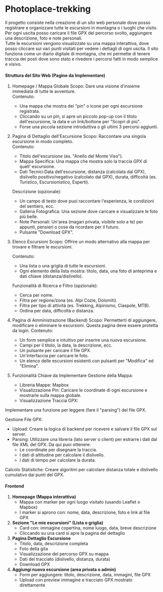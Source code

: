 # Photoplace-trekking
Il progetto consiste nella creazione di un sito web personale dove posso registrare e organizzare tutte le escursioni in montagna o i luoghi che visito. Per ogni uscita posso caricare il file GPX del percorso svolto, aggiungere una descrizione, foto e note personali. <br/>Tutte le escursioni vengono visualizzate su una mappa interattiva, dove posso cliccare sui vari punti visitati per vedere i dettagli di ogni uscita. Il sito funziona come un diario digitale di montagna, che mi permette di tenere traccia dei posti dove sono stato e rivedere i percorsi fatti in modo semplice e visivo.

#### Struttura del Sito Web (Pagine da Implementare)
1. Homepage / Mappa Globale
   Scopo: Dare una visione d'insieme immediata di tutte le avventure. <br/>
    Contenuto:
     - Una mappa che mostra dei "pin" o icone per ogni escursione registrata.
     - Cliccando su un pin, si apre un piccolo pop-up con il titolo dell'escursione, la data e un link/bottone per "Scopri di più".
     - Forse una piccola sezione introduttiva o gli ultimi 3 percorsi aggiunti.

2. Pagina di Dettaglio dell'Escursione
    Scopo: Raccontare una singola escursione in modo completo. <br/>
    Contenuto:
     - Titolo dell'escursione (es. "Anello del Monte Viso").
     - Mappa Specifica: Una mappa che mostra solo la traccia GPX di quell' escursione.
     - Dati Tecnici:Data dell'escursione, distanza (calcolata dal GPX), dislivello positivo/negativo (calcolato dal GPX), durata, difficoltà (es. Turistico, Escursionistico, Esperti).
   
   Descrizione (opzionale): <br/>
     - Un campo di testo dove puoi raccontare l'esperienza, le condizioni del sentiero, ecc.
     - Galleria Fotografica: Una sezione dove caricare e visualizzare le foto più belle.
     - Note Personali: Un'area (magari privata, visibile solo a te) per appunti, pensieri o cose da ricordare per il futuro.
     - Pulsante "Download GPX".

3. Elenco Escursioni
    Scopo: Offrire un modo alternativo alla mappa per trovare e filtrare le escursioni.

    Contenuto:
     - Una lista o una griglia di tutte le escursioni.
     - Ogni elemento della lista mostra: titolo, data, una foto di anteprima e dati chiave (distanza/dislivello).

   Funzionalità di Ricerca e Filtro (opzionale):
     - Cerca per nome.
     - Filtra per regione/zona (es. Alpi Cozie, Dolomiti).
     - Filtra per tipo di attività (es. Trekking, Alpinismo, Ciaspole, MTB).
     - Ordina per data, difficoltà o distanza.

4. Pagina di Amministrazione (Backend)
    Scopo: Permetterti di aggiungere, modificare o eliminare le escursioni. Questa pagina deve essere protetta da login.
    Contenuto:
     - Un form semplice e intuitivo per inserire una nuova escursione.
     - Campi per il titolo, la data, la descrizione, ecc.
     - Un pulsante per caricare il file GPX.
     - Un'interfaccia per caricare le foto.
     - Un elenco delle escursioni esistenti con pulsanti per "Modifica" ed "Elimina".

5. Funzionalità Chiave da Implementare
   Gestione della Mappa:
    - Libreria Mappe: Mapbox
    - Visualizzazione Pin: Caricare le coordinate di ogni escursione e mostrarle sulla mappa globale.
    - Visualizzazione Traccia GPX:

Implementare una funzione per leggere (fare il "parsing") del file GPX.

Gestione File GPX:
  - Upload: Creare la logica di backend per ricevere e salvare il file GPX sul server.
  - Parsing: Utilizzare una libreria (lato server o client) per estrarre i dati dal file XML del GPX. Da qui puoi ottenere:
      - Le coordinate per disegnare la traccia.
      - I dati di altitudine per calcolare il dislivello.
      - I dati di tempo per calcolare la durata.

  Calcolo Statistiche: Creare algoritmi per calcolare distanza totale e dislivello cumulativo dai punti del GPX.

#### Frontend
1. **Homepage (Mappa interattiva)**
    - Mappa con marker per ogni luogo visitato (usando Leaflet o Mapbox)
    - I marker si aprono con: nome, data, descrizione, foto e link al file GPX
2. **Sezione "Le mie escursioni" (Lista o griglia)**
    - Card con: immagine copertina, nome luogo, data, breve descrizione
    - Cliccando su una card si apre la pagina del dettaglio
3. **Pagina Dettaglio Escursione**
    - Titolo, data, descrizione completa
    - Foto della gita
    - Visualizzazione del percorso GPX su mappa
    - Dati del tracciato (dislivello, distanza, durata)
    - Download GPX
4. **Aggiungi nuova escursione (area privata o admin)**
    - Form per aggiungere: titolo, descrizione, data, immagini, file GPX
    - Upload con preview immagine e tracciato GPX mostrato direttamente

